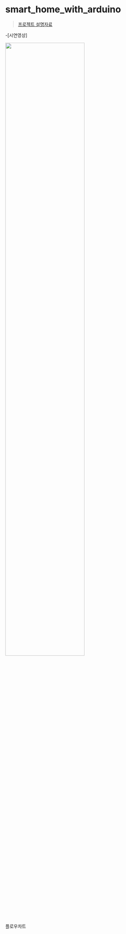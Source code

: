 # smart_home_with_arduino

>[프로젝트 설명자료](https://www.notion.so/eorms6199/smart_home_with_arduino-9e99e2642ad04a2f9da8e7dde6e38664#362c09046d4b40c2a70b87db008c9fee
)
>
-[시연영상]

<img width="70%" src="https://user-images.githubusercontent.com/87747013/150358652-f987cc33-fffd-42dc-8133-cebd24181e9d.mp4"/>

플로우차트
